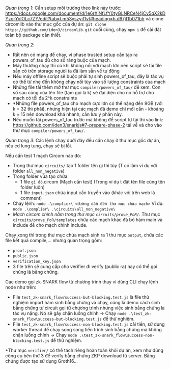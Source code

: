 *Quan trọng 1*: Cần setup môi trường theo link này trước: https://docs.google.com/document/d/1e6rXiNfLfY0tyGLNRCeN4jCv5qX2kDYzorYolOLc7ZY/edit?tab=t.m53yszyif1vt#heading=h.d97jf1b071bh và clone circomlib vào thư mục gốc của dự án: `git clone https://github.com/iden3/circomlib.git` cuối cùng, chạy `npm i` để cài đặt toàn bộ package cần thiết.

*Quan trọng 2*:
- Rất nên có mạng để chạy, vì phase trusted setup cần tạo ra powers_of_tau đủ cho số ràng buộc của mạch.
- Máy thường chạy thì có khi không nổi với mạch lớn nên script sẽ tải file sẵn có trên storage người ta đã làm sẵn về tự động
- Nếu máy offline script sẽ buộc phải tự sinh powers_of_tau, đây là tác vụ có thể từ nhẹ đến không chạy nổi tùy vào số lượng constraints của mạch
- Những file tải thêm mở thư mục `compiler/powers_of_tau/` để xem. Con số sau cùng của tên file (tạm gọi là k) sẽ đại diện cho nó hỗ trợ cho mạch có tối đa 2^k constraints
- *Những file powers_of_tau cho mạch cực lớn có thể nặng đến 9GB (với k = 32 thì phải), nhưng hiện tại các mạch đã demo chỉ mới cần - khoảng k = 15 nên download khá nhanh, cần lưu ý phần này.
- Nếu muốn tải powers_of_tau trước mà không để script tự tải thì vào link: https://github.com/iden3/snarkjs#7-prepare-phase-2 tải về và cho vào thư mục `compiler/powers_of_tau/`.

*Quan trọng 3*: Các lệnh chạy dưới đây đều cần chạy ở thư mục gốc dự án, nếu cd lung tung, chạy sẽ bị lỗi.

Nếu cần test 1 mạch Circom nào đó:
- Trong thư mục `circuits/` tạo 1 folder tên gì thì tùy (T có làm ví dụ với folder `all_non_negative`)
- Trong folder vừa tạo chứa: 
    - 1 file `gì đó`.circom (Mạch cần test) (Trong ví dụ t đặt tên file cùng tên folder luôn)
    - 1 file `input.json` chứa input cần truyền vào (khác với trên web là comment)
-   Chạy lệnh: `node .\complier\ <đường dẫn đến thư mục chứa mạch>`
        Ví dụ: `node .\complier\ .\circuits\all_non_negative\`
- *Mạch circom chính nằm trong thư mục `circuits/prove_PoR/`*. Thư mục `circuits/prove_PoR/templates` chứa các mạch khác đã bỏ hàm main và include để cho mạch chính include.

Chạy xong thì trong thư mục chứa mạch sinh ra 1 thư mục `output`, chứa các file kết quả compile,... nhưng quan trọng gồm:
- `proof.json`
- `public.json`
- `verification_key.json`
- 3 file trên sẽ cung cấp cho verifier đi verify (public ra) hay có thể gọi chúng là bằng chứng.

Các demo gọi zk-SNARK flow từ chương trình thay vì dùng CLI chạy lệnh node như trên:
- File `test_zk-snark_flow/success-but-blocking.test.js` là file thử nghiệm import hàm sinh bằng chứng và chạy, cũng là demo cách sinh bằng chứng từ circuit gọi từ chương trình nhưng việc sinh bằng chứng là tác vụ nặng. Nó sẽ gây chặn luồng chính -> Chạy `node .\test_zk-snark_flow\success-but-blocking.test.js` để thử nghiệm.
- File `test_zk-snark_flow/success-non-blocking.test.js` cải tiến, sử dụng worker thread để chạy song song tiến trình sinh bằng chứng mà không chặn luồng chính -> Chạy `node .\test_zk-snark_flow\success-non-blocking.test.js` để thử nghiệm.

*Thư mục `verifier/` có thể tách riêng hoàn toàn khỏi dự án, xem như dùng công cụ bên thứ 3 để verify bằng chứng ZKP download từ server.
Bằng chứng được tạo sử dụng Groth16...